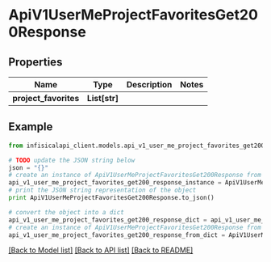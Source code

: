 # ApiV1UserMeProjectFavoritesGet200Response


## Properties
Name | Type | Description | Notes
------------ | ------------- | ------------- | -------------
**project_favorites** | **List[str]** |  | 

## Example

```python
from infisicalapi_client.models.api_v1_user_me_project_favorites_get200_response import ApiV1UserMeProjectFavoritesGet200Response

# TODO update the JSON string below
json = "{}"
# create an instance of ApiV1UserMeProjectFavoritesGet200Response from a JSON string
api_v1_user_me_project_favorites_get200_response_instance = ApiV1UserMeProjectFavoritesGet200Response.from_json(json)
# print the JSON string representation of the object
print ApiV1UserMeProjectFavoritesGet200Response.to_json()

# convert the object into a dict
api_v1_user_me_project_favorites_get200_response_dict = api_v1_user_me_project_favorites_get200_response_instance.to_dict()
# create an instance of ApiV1UserMeProjectFavoritesGet200Response from a dict
api_v1_user_me_project_favorites_get200_response_from_dict = ApiV1UserMeProjectFavoritesGet200Response.from_dict(api_v1_user_me_project_favorites_get200_response_dict)
```
[[Back to Model list]](../README.md#documentation-for-models) [[Back to API list]](../README.md#documentation-for-api-endpoints) [[Back to README]](../README.md)



